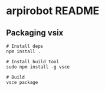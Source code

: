# arpirobot README


## Packaging vsix

```
# Install deps
npm install .

# Install build tool
sudo npm install -g vsce

# Build
vsce package
```